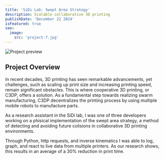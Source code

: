 ```yaml
---
title: 'SiDi Lab: Swept Area Strategy'
description: Scalable collaborative 3D printing
publishDate: 'December 22 2024'
isFeatured: true
seo:
  image:
    src: 'project-7.jpg'
---
```


![Project preview](/project-7.jpg)

## Project Overview
In recent decades, 3D printing has seen remarkable advancements, yet challenges, such as scaling up print size and increasing printing speed, remain significant obstacles. This is where cooperative 3D printing, or C3DP, offers a solution. As a fundamental step towards realizing swarm manufacturing, C3DP decentralizes the printing process by using multiple mobile robots to manufacture parts.

As a research assistant in the SiDi lab, I was one of three developers working on a phisical implementation of the swept area strategy, a method of detecting and avoiding future colisions in collaborative 3D printing environments.

Through Python, http requests, and inverse kinematics I was able to log, graph, and react to live data from multiple printers. As our research shows, this results in an average of a 30% reduction in print time.

<!-- To reach its full potential, several key challenges need to be addressed. These include ensuring collision-free cooperation, maintaining mechanical integrity of the parts, efficiently partitioning the printing job, and generating an optimal print schedule. This video presentation will introduce how our research tackles these key challenges, advancing C3DP and paving the way for swarm-based manufacturing. -->